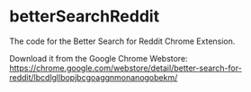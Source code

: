# betterSearchReddit
The code for the Better Search for Reddit Chrome Extension.

Download it from the Google Chrome Webstore:
https://chrome.google.com/webstore/detail/better-search-for-reddit/lbcdlgllbopjbcgoaggnmonanogobekm/
